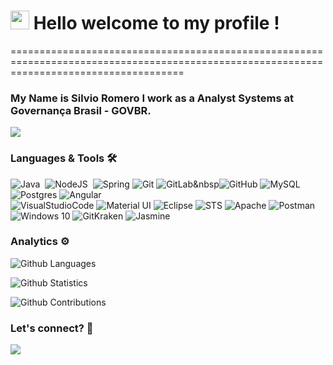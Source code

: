 
<h1><img src="https://emojis.slackmojis.com/emojis/images/1531849430/4246/blob-sunglasses.gif?1531849430" width="30"/> Hello welcome to my profile ! </h1>
==========================================================================================================================================


<h3>My Name is Silvio Romero I work as a Analyst Systems at Governança Brasil - GOVBR.</h3>

![](http://estruyf-github.azurewebsites.net/api/VisitorHit?user=silviorss&repo=silviorss&countColorcountColor)

### Languages & Tools 🛠  
![Java](https://img.shields.io/badge/java-%23ED8B00.svg?style=for-the-badge&logo=java&logoColor=white)&nbsp;
![NodeJS](https://img.shields.io/badge/node.js-%2343853D.svg?style=for-the-badge&logo=node.js&logoColor=white)&nbsp;
![Spring](https://img.shields.io/badge/spring-%236DB33F.svg?style=for-the-badge&logo=spring&logoColor=white)&nbsp;![Git](https://img.shields.io/badge/git-%23F05033.svg?style=for-the-badge&logo=git&logoColor=white)&nbsp;![GitLab](https://img.shields.io/badge/gitlab-%23181717.svg?style=for-the-badge&logo=gitlab&logoColor=white)&nbsp![GitHub](https://img.shields.io/badge/github-%23121011.svg?style=for-the-badge&logo=github&logoColor=white)&nbsp;![MySQL](https://img.shields.io/badge/mysql-%2300f.svg?style=for-the-badge&logo=mysql&logoColor=white)&nbsp;![Postgres](https://img.shields.io/badge/postgres-%23316192.svg?style=for-the-badge&logo=postgresql&logoColor=white)&nbsp;![Angular](https://img.shields.io/badge/angular.js-%23E23237.svg?style=for-the-badge&logo=angularjs&logoColor=white)&nbsp;  
![VisualStudioCode](https://img.shields.io/badge/VisualStudioCode-0078d7.svg?style=for-the-badge&logo=visual-studio-code&logoColor=white)&nbsp;![Material UI](https://img.shields.io/badge/materialui-%230081CB.svg?style=for-the-badge&logo=material-ui&logoColor=white)&nbsp;![Eclipse](https://img.shields.io/badge/Eclipse-FE7A16.svg?style=for-the-badge&logo=Eclipse&logoColor=white)&nbsp;![STS](https://img.shields.io/badge/-STS-05122A?style=flat&color=gray)&nbsp;![Apache](https://img.shields.io/badge/apache-%23D42029.svg?style=for-the-badge&logo=apache&logoColor=white)&nbsp;![Postman](https://img.shields.io/badge/Postman-FF6C37?style=for-the-badge&logo=postman&logoColor=red)&nbsp;![Windows 10](https://img.shields.io/badge/Windows-0078D6?style=for-the-badge&logo=windows&logoColor=white)&nbsp;![GitKraken](https://img.shields.io/badge/-GitKraken-05122A?style=flat&color=gray)&nbsp;![Jasmine](https://img.shields.io/badge/-Jasmine-%238A4182?style=for-the-badge&logo=Jasmine&logoColor=white)&nbsp;  


### Analytics ⚙️

![Github Languages](https://github-readme-stats.vercel.app/api/top-langs/?username=silviorss&layout=compact&count_private=true)

![Github Statistics](https://github-readme-stats.vercel.app/api/?username=silviorss&count_private=true&show_icons=true)

![Github Contributions](https://github-readme-streak-stats.herokuapp.com/?user=silviorss&hide_border=true)

### Let's connect? 🤝

<p align="left">

<a href="https://www.linkedin.com/in/silvio-romero-17a497a2/"><img src="https://img.shields.io/badge/-LinkedIn-0077B5?style=flat&logo=Linkedin&logoColor=white"/></a>

</p>
